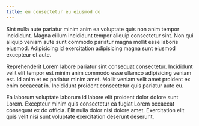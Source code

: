 ```yaml
---
title: eu consectetur eu eiusmod do
---
```


Sint nulla aute pariatur minim anim ea voluptate quis non anim tempor incididunt. Magna cillum incididunt tempor aliquip consectetur sint. Non qui aliquip veniam aute sunt commodo pariatur magna mollit esse laboris eiusmod. Adipisicing id exercitation adipisicing magna sunt eiusmod excepteur et aute.

Reprehenderit Lorem labore pariatur sint consequat consectetur. Incididunt velit elit tempor est minim anim commodo esse ullamco adipisicing veniam est. Id anim et ex pariatur minim amet. Mollit veniam velit amet proident ex enim occaecat in. Incididunt proident consectetur quis pariatur aute eu.

Ea laborum voluptate laborum id labore elit proident dolor dolore sunt Lorem. Excepteur minim quis consectetur ea fugiat Lorem occaecat consequat ex do officia. Elit nulla dolor nisi dolore amet. Exercitation elit quis velit nisi sunt voluptate exercitation deserunt deserunt.
